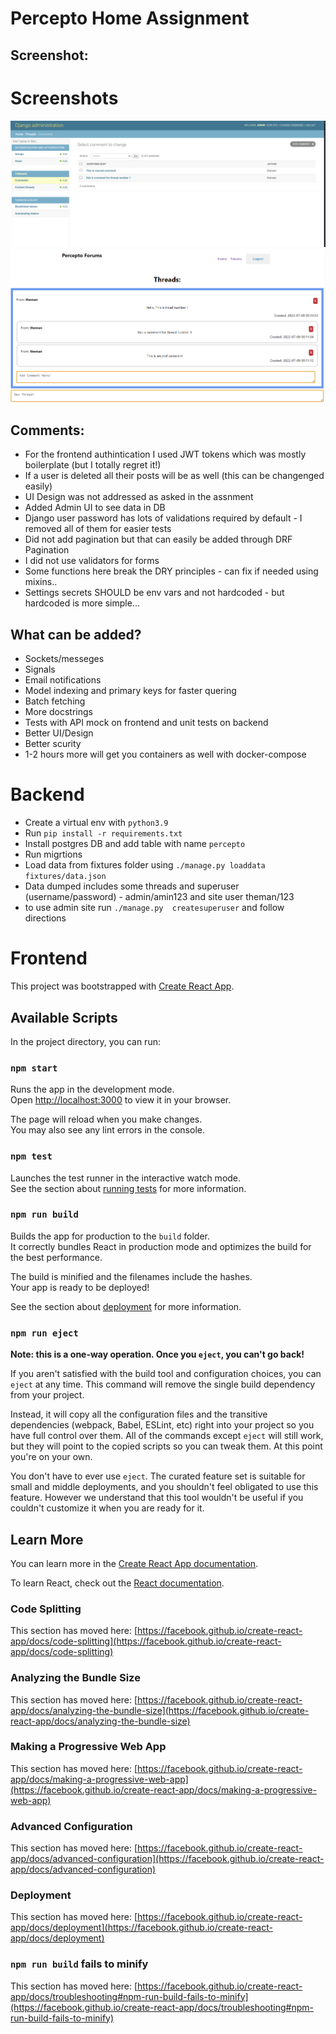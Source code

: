 # Percepto Home Assignment

## Screenshot:
# Screenshots

![django_admin](./screenshots/forumAdmin.png)
![forum](./screenshots/forumPage.png)

## Comments:
- For the frontend authintication I used JWT tokens which was mostly boilerplate (but I totally regret it!)
- If a user is deleted all their posts will be as well (this can be changenged easily)
- UI Design was not addressed as asked in the assnment
- Added Admin UI to see data in DB
- Django user password has lots of validations required by default - I removed all of them for easier tests
- Did not add pagination but that can easily be added through DRF Pagination
- I did not use validators for forms
- Some functions here break the DRY principles - can fix if needed using mixins..
- Settings secrets SHOULD be env vars and not hardcoded - but hardcoded is more simple...

## What can be added?
- Sockets/messeges
- Signals
- Email notifications
- Model indexing and primary keys for faster quering
- Batch fetching
- More docstrings
- Tests with API mock on frontend and unit tests on backend
- Better UI/Design
- Better scurity
- 1-2 hours more will get you containers as well with docker-compose

# Backend

- Create a virtual env with `python3.9`
- Run `pip install -r requirements.txt`
- Install postgres DB and add table with name `percepto`
- Run migrtions
- Load data from fixtures folder using `./manage.py loaddata fixtures/data.json`
- Data dumped includes some threads and superuser (username/password) - admin/amin123 and site user theman/123
- to use admin site run `./manage.py  createsuperuser` and follow directions


# Frontend

This project was bootstrapped with [Create React App](https://github.com/facebook/create-react-app).

## Available Scripts

In the project directory, you can run:

### `npm start`

Runs the app in the development mode.\
Open [http://localhost:3000](http://localhost:3000) to view it in your browser.

The page will reload when you make changes.\
You may also see any lint errors in the console.

### `npm test`

Launches the test runner in the interactive watch mode.\
See the section about [running tests](https://facebook.github.io/create-react-app/docs/running-tests) for more information.

### `npm run build`

Builds the app for production to the `build` folder.\
It correctly bundles React in production mode and optimizes the build for the best performance.

The build is minified and the filenames include the hashes.\
Your app is ready to be deployed!

See the section about [deployment](https://facebook.github.io/create-react-app/docs/deployment) for more information.

### `npm run eject`

**Note: this is a one-way operation. Once you `eject`, you can't go back!**

If you aren't satisfied with the build tool and configuration choices, you can `eject` at any time. This command will remove the single build dependency from your project.

Instead, it will copy all the configuration files and the transitive dependencies (webpack, Babel, ESLint, etc) right into your project so you have full control over them. All of the commands except `eject` will still work, but they will point to the copied scripts so you can tweak them. At this point you're on your own.

You don't have to ever use `eject`. The curated feature set is suitable for small and middle deployments, and you shouldn't feel obligated to use this feature. However we understand that this tool wouldn't be useful if you couldn't customize it when you are ready for it.

## Learn More

You can learn more in the [Create React App documentation](https://facebook.github.io/create-react-app/docs/getting-started).

To learn React, check out the [React documentation](https://reactjs.org/).

### Code Splitting

This section has moved here: [https://facebook.github.io/create-react-app/docs/code-splitting](https://facebook.github.io/create-react-app/docs/code-splitting)

### Analyzing the Bundle Size

This section has moved here: [https://facebook.github.io/create-react-app/docs/analyzing-the-bundle-size](https://facebook.github.io/create-react-app/docs/analyzing-the-bundle-size)

### Making a Progressive Web App

This section has moved here: [https://facebook.github.io/create-react-app/docs/making-a-progressive-web-app](https://facebook.github.io/create-react-app/docs/making-a-progressive-web-app)

### Advanced Configuration

This section has moved here: [https://facebook.github.io/create-react-app/docs/advanced-configuration](https://facebook.github.io/create-react-app/docs/advanced-configuration)

### Deployment

This section has moved here: [https://facebook.github.io/create-react-app/docs/deployment](https://facebook.github.io/create-react-app/docs/deployment)

### `npm run build` fails to minify

This section has moved here: [https://facebook.github.io/create-react-app/docs/troubleshooting#npm-run-build-fails-to-minify](https://facebook.github.io/create-react-app/docs/troubleshooting#npm-run-build-fails-to-minify)
